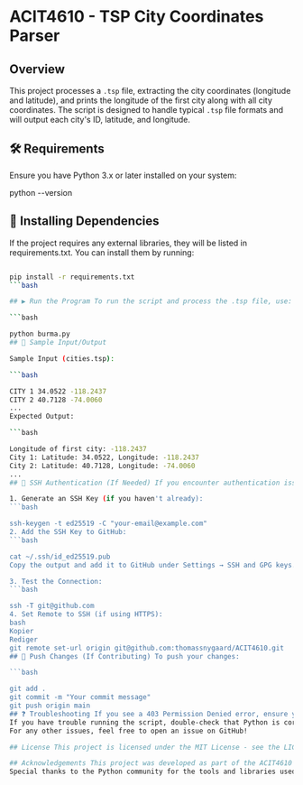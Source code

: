 # ACIT4610 - TSP City Coordinates Parser

## Overview
This project processes a `.tsp` file, extracting the city coordinates (longitude and latitude), and prints the longitude of the first city along with all city coordinates. The script is designed to handle typical `.tsp` file formats and will output each city's ID, latitude, and longitude.

## 🛠 Requirements
Ensure you have Python 3.x or later installed on your system:

python --version

## 📂 Installing Dependencies
If the project requires any external libraries, they will be listed in requirements.txt. You can install them by running:

```bash

pip install -r requirements.txt
```bash

## ▶️ Run the Program To run the script and process the .tsp file, use:

```bash

python burma.py
## 📄 Sample Input/Output

Sample Input (cities.tsp):

```bash

CITY 1 34.0522 -118.2437
CITY 2 40.7128 -74.0060
...
Expected Output:

```bash

Longitude of first city: -118.2437
City 1: Latitude: 34.0522, Longitude: -118.2437
City 2: Latitude: 40.7128, Longitude: -74.0060
...
## 🔑 SSH Authentication (If Needed) If you encounter authentication issues when pulling or pushing to the repository:

1. Generate an SSH Key (if you haven't already):
```bash

ssh-keygen -t ed25519 -C "your-email@example.com"
2. Add the SSH Key to GitHub:
```bash

cat ~/.ssh/id_ed25519.pub
Copy the output and add it to GitHub under Settings → SSH and GPG keys.

3. Test the Connection:
```bash

ssh -T git@github.com
4. Set Remote to SSH (if using HTTPS):
bash
Kopier
Rediger
git remote set-url origin git@github.com:thomassnygaard/ACIT4610.git
## 🚀 Push Changes (If Contributing) To push your changes:

```bash

git add .
git commit -m "Your commit message"
git push origin main
## ❓ Troubleshooting If you see a 403 Permission Denied error, ensure you're logged in to the correct GitHub account.
If you have trouble running the script, double-check that Python is correctly installed.
For any other issues, feel free to open an issue on GitHub!

## License This project is licensed under the MIT License - see the LICENSE file for details.

## Acknowledgements This project was developed as part of the ACIT4610 resit exam for 2025.
Special thanks to the Python community for the tools and libraries used in this project.
